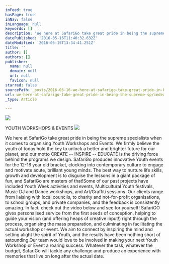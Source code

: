 ```yaml
---
inFeed: true
hasPage: true
inNav: false
inLanguage: null
keywords: []
description: 'We here at SafariGo take great pride in being the supreme specialists when it comes to organising Youth Workshops and Events. We firmly believe the youth of today hold the key to unlock a better and brighter future for our planet, and our motto CREATE – INSPIRE – EDUCATE is the driving force behind the programs we design. SafariGo produces innovative Youth events for the 12-16 year old bracket, clocking into contemporary culture to engage and motivate acute, brilliant young minds. The best way to nurture life skills, growth and development is to disguise the lessons in a giant package of fun, and SafariGo are masters of that!Some of our past projects have included Youth Week activities and events, Multicultural Youth festivals, Music DJ and Dance workshops, and Art/Graffiti sessions. Our clients range from liaising with local councils, to charity and not-for-profit organisations, to school groups, and private companies, and the feedback is consistently amazing. In fact, check out the video below and see for yourself! SafariGO gives personalised service from the first seeds of conception, helping to guide your vision (and offering heaps of creative input!) right through the process, organising the mass preparation, and culminating in facilitating the actual workshop or event. We aim to connect by inspiring the mind and setting alight the spirit of Youth, and the results have been nothing short of astounding.Our team would love to be involved in making your next Youth Workshop or Event a roaring success. Whatever the task, whatever the budget, SafariGo will tackle any challenge and produce an experience with memories that live on long after the actual date.'
datePublished: '2016-05-16T11:40:32.632Z'
dateModified: '2016-05-15T13:34:41.251Z'
title: ''
author: []
authors: []
publisher:
  name: null
  domain: null
  url: null
  favicon: null
starred: false
sourcePath: _posts/2016-05-16-we-here-at-safarigo-take-great-pride-in-being-the-supreme-sp.md
url: we-here-at-safarigo-take-great-pride-in-being-the-supreme-sp/index.html
_type: Article

---
```

![](https://the-grid-user-content.s3-us-west-2.amazonaws.com/4f353cb0-6f9b-48a8-96c8-2fd71e58c688.png)

YOUTH WORKSHOPS & EVENTS
![](https://the-grid-user-content.s3-us-west-2.amazonaws.com/bbe75f94-7ef8-4180-a11b-2f0850e3e0f2.jpg)

We here at SafariGo take great pride in being the supreme specialists when it comes to organising Youth Workshops and Events. We firmly believe the youth of today hold the key to unlock a better and brighter future for our planet, and our motto CREATE -- INSPIRE -- EDUCATE is the driving force behind the programs we design. SafariGo produces innovative Youth events for the 12-16 year old bracket, clocking into contemporary culture to engage and motivate acute, brilliant young minds. The best way to nurture life skills, growth and development is to disguise the lessons in a giant package of fun, and SafariGo are masters of that!Some of our past projects have included Youth Week activities and events, Multicultural Youth festivals, Music DJ and Dance workshops, and Art/Graffiti sessions. Our clients range from liaising with local councils, to charity and not-for-profit organisations, to school groups, and private companies, and the feedback is consistently amazing. In fact, check out the video below and see for yourself! SafariGO gives personalised service from the first seeds of conception, helping to guide your vision (and offering heaps of creative input!) right through the process, organising the mass preparation, and culminating in facilitating the actual workshop or event. We aim to connect by inspiring the mind and setting alight the spirit of Youth, and the results have been nothing short of astounding.Our team would love to be involved in making your next Youth Workshop or Event a roaring success. Whatever the task, whatever the budget, SafariGo will tackle any challenge and produce an experience with memories that live on long after the actual date.